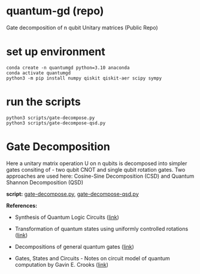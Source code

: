 # quantum-gd (repo)

Gate decomposition of n qubit Unitary matrices (Public Repo)

# set up environment

```shell
conda create -n quantumgd python=3.10 anaconda
conda activate quantumgd
python3 -m pip install numpy qiskit qiskit-aer scipy sympy
```

# run the scripts

```shell
python3 scripts/gate-decompose.py
python3 scripts/gate-decompose-qsd.py
```

# Gate Decomposition

Here a unitary matrix operation U on n qubits is decomposed into simpler gates consiting of - two qubit CNOT and single qubit rotation gates. Two approaches are used here: Cosine-Sine Decomposition (CSD) and Quantum Shannon Decomposition (QSD)

**script:** [gate-decompose.py](https://github.com/vr100/quantum-gd/blob/main/scripts/gate-decompose.py), [gate-decompose-qsd.py](https://github.com/vr100/quantum-gd/blob/main/scripts/gate-decompose-qsd.py)

**References:**

* Synthesis of Quantum Logic Circuits ([link](https://arxiv.org/abs/quant-ph/0406176))

* Transformation of quantum states using uniformly controlled rotations ([link](https://arxiv.org/abs/quant-ph/0407010))

* Decompositions of general quantum gates ([link](https://arxiv.org/abs/quant-ph/0504100))

* Gates, States and Circuits - Notes on circuit model of quantum computation by Gavin E. Crooks ([link](https://threeplusone.com/pubs/on_gates.pdf))
